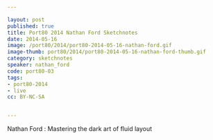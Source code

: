 ```yaml
---

layout: post
published: true
title: Port80 2014 Nathan Ford Sketchnotes
date: 2014-05-16
image: /port80/2014/port80-2014-05-16-nathan-ford.gif
image-thumb: port80/2014/port80-2014-05-16-nathan-ford-thumb.gif
category: sketchnotes
speaker: nathan_ford
code: port80-03
tags:
- port80-2014
- live
cc: BY-NC-SA


---
```


Nathan Ford :  Mastering the dark art of fluid layout
